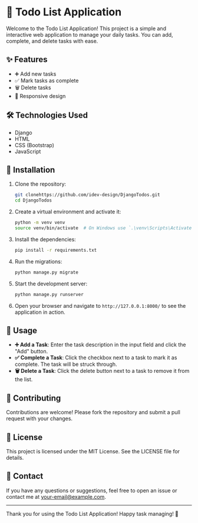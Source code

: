 # 📝 Todo List Application

Welcome to the Todo List Application! This project is a simple and interactive web application to manage your daily tasks. You can add, complete, and delete tasks with ease.

## ✨ Features

- ➕ Add new tasks
- ✅ Mark tasks as complete
- 🗑️ Delete tasks
- 📱 Responsive design

## 🛠️ Technologies Used

- Django
- HTML
- CSS (Bootstrap)
- JavaScript

## 🚀 Installation

1. Clone the repository:
    ```sh
    git clonehttps://github.com/idev-design/DjangoTodos.git
    cd DjangoTodos
    ```

2. Create a virtual environment and activate it:
    ```sh
    python -m venv venv
    source venv/bin/activate  # On Windows use `.\venv\Scripts\Activate.ps1`
    ```

3. Install the dependencies:
    ```sh
    pip install -r requirements.txt
    ```

4. Run the migrations:
    ```sh
    python manage.py migrate
    ```

5. Start the development server:
    ```sh
    python manage.py runserver
    ```

6. Open your browser and navigate to `http://127.0.0.1:8000/` to see the application in action.

## 📖 Usage

- **➕ Add a Task**: Enter the task description in the input field and click the "Add" button.
- **✅ Complete a Task**: Click the checkbox next to a task to mark it as complete. The task will be struck through.
- **🗑️ Delete a Task**: Click the delete button next to a task to remove it from the list.

## 🤝 Contributing

Contributions are welcome! Please fork the repository and submit a pull request with your changes.

## 📄 License

This project is licensed under the MIT License. See the LICENSE file for details.

## 📧 Contact

If you have any questions or suggestions, feel free to open an issue or contact me at [your-email@example.com](mailto:your-email@example.com).

---

Thank you for using the Todo List Application! Happy task managing! 🎉